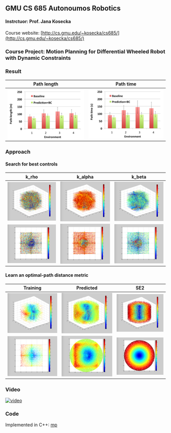## GMU CS 685 Autonoumos Robotics 
#### Instrctuor: Prof. Jana Kosecka 
Course website: [http://cs.gmu.edu/~kosecka/cs685/](http://cs.gmu.edu/~kosecka/cs685/)

### Course Project: Motion Planning for Differential Wheeled Robot with Dynamic Constraints

### Result
| Path length | Path time|
|:----:|:------:|
|<img src="/mp/path_length.png" width="360px"/> | <img src="/mp/path_time.png" width="360px"/> |

### Approach

#### Search for best controls

| k_rho | k_alpha | k_beta|
|:----:|:------:|:------:|
| <img src="/mp/k_rho_3d.png" width="200px"/> | <img src="/mp/k_alpha_3d.png" width="200px"/> | <img src="/mp/k_beta_3d.png" width="200px"/> |
| <img src="/mp/k_rho_proj.png" width="200px"/> | <img src="/mp/k_alpha_proj.png" width="200px"/> | <img src="/mp/k_beta_proj.png" width="200px"/> |

#### Learn an optimal-path distance metric
| Training | Predicted | SE2 |
|:----:|:------:|:------:|
| <img src="/mp/svm_train_3d.png" width="200px"/> | <img src="/mp/svm_test_3d.png" width="200px"/> | <img src="/mp/se2_3d.png" width="200px"/> |
| <img src="/mp/svm_train_proj.png" width="200px"/> | <img src="/mp/svm_test_proj.png" width="200px"/> | <img src="/mp/se2_proj.png" width="200px"/> |

### Video
[![video](http://img.youtube.com/vi/une6HweJ144/0.jpg)](http://www.youtube.com/watch?v=une6HweJ144)

### Code
Implemented in C++: [mp](/mp)
